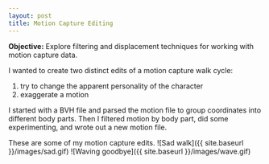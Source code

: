 ```yaml
---
layout: post
title: Motion Capture Editing
---
```


**Objective:** Explore filtering and displacement techniques for working with motion capture data.

I wanted to create two distinct edits of a motion capture walk cycle:
1. try to change the apparent personality of the character
2. exaggerate a motion

I started with a BVH file and parsed the motion file to group coordinates into different body parts. Then I filtered motion by body part, did some experimenting, and wrote out a new motion file.

These are some of my motion capture edits.
![Sad walk]({{ site.baseurl }}/images/sad.gif) ![Waving goodbye]({{ site.baseurl }}/images/wave.gif)